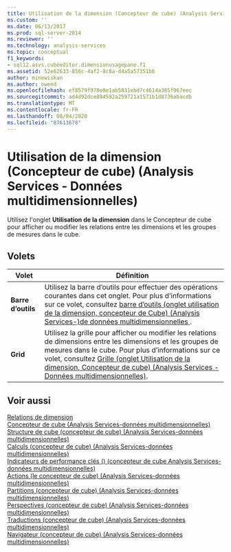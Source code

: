```yaml
---
title: Utilisation de la dimension (Concepteur de cube) (Analysis Services-données multidimensionnelles) | Microsoft Docs
ms.custom: ''
ms.date: 06/13/2017
ms.prod: sql-server-2014
ms.reviewer: ''
ms.technology: analysis-services
ms.topic: conceptual
f1_keywords:
- sql12.asvs.cubeeditor.dimensionusagepane.f1
ms.assetid: 52e62633-856c-4af2-8c8a-d4a5a57351b6
author: minewiskan
ms.author: owend
ms.openlocfilehash: ef8579f978e0e1ab5831ebd7c4614a385f967eec
ms.sourcegitcommit: ad4d92dce894592a259721a1571b1d8736abacdb
ms.translationtype: MT
ms.contentlocale: fr-FR
ms.lasthandoff: 08/04/2020
ms.locfileid: "87613678"
---
```

# <a name="dimension-usage-cube-designer-analysis-services---multidimensional-data"></a>Utilisation de la dimension (Concepteur de cube) (Analysis Services - Données multidimensionnelles)
  Utilisez l'onglet **Utilisation de la dimension** dans le Concepteur de cube pour afficher ou modifier les relations entre les dimensions et les groupes de mesures dans le cube.  
  
## <a name="panes"></a>Volets  
  
|Volet|Définition|  
|----------|----------------|  
|**Barre d’outils**|Utilisez la barre d’outils pour effectuer des opérations courantes dans cet onglet. Pour plus d’informations sur ce volet, consultez [barre d’outils &#40;onglet utilisation de la dimension, concepteur de Cube&#41; &#40;Analysis Services-&#41;de données multidimensionnelles ](toolbar-dimension-usage-cube-designer-analysis-services-multidimensional-data.md).|  
|**Grid**|Utilisez la grille pour afficher ou modifier les relations de dimensions entre les dimensions et les groupes de mesures dans le cube. Pour plus d’informations sur ce volet, consultez [Grille &#40;onglet Utilisation de la dimension, Concepteur de cube&#41; &#40;Analysis Services - Données multidimensionnelles&#41;](grid-dimension-usage-tab-cube-designer-analysis-services-multidimensional-data.md).|  
  
## <a name="see-also"></a>Voir aussi  
 [Relations de dimension](multidimensional-models-olap-logical-cube-objects/dimension-relationships.md)   
 [Concepteur de cube &#40;Analysis Services-données multidimensionnelles&#41;](cube-designer-analysis-services-multidimensional-data.md)   
 [Structure de cube &#40;concepteur de cube&#41; &#40;Analysis Services-données multidimensionnelles&#41;](cube-structure-cube-designer-analysis-services-multidimensional-data.md)   
 [Calculs &#40;concepteur de cube&#41; &#40;Analysis Services-données multidimensionnelles&#41;](calculations-cube-designer-analysis-services-multidimensional-data.md)   
 [Indicateurs de performance clés &#40;&#41; &#40;concepteur de cube Analysis Services-données multidimensionnelles&#41;](kpis-cube-designer-analysis-services-multidimensional-data.md)   
 [Actions &#40;le concepteur de cube&#41; &#40;Analysis Services-données multidimensionnelles&#41;](actions-cube-designer-analysis-services-multidimensional-data.md)   
 [Partitions &#40;concepteur de cube&#41; &#40;Analysis Services-données multidimensionnelles&#41;](partitions-cube-designer-analysis-services-multidimensional-data.md)   
 [Perspectives &#40;concepteur de cube&#41; &#40;Analysis Services-données multidimensionnelles&#41;](perspectives-cube-designer-analysis-services-multidimensional-data.md)   
 [Traductions &#40;concepteur de cube&#41; &#40;Analysis Services-données multidimensionnelles&#41;](translations-cube-designer-analysis-services-multidimensional-data.md)   
 [Navigateur &#40;concepteur de cube&#41; &#40;Analysis Services-données multidimensionnelles&#41;](browser-cube-designer-analysis-services-multidimensional-data.md)  
  
  
